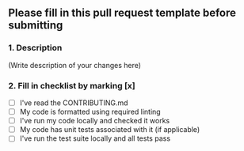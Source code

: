 
## Please fill in this pull request template before submitting

### 1. Description
(Write description of your changes here)

### 2. Fill in checklist by marking [x]
- [ ] I've read the CONTRIBUTING.md
- [ ] My code is formatted using required linting
- [ ] I've run my code locally and checked it works
- [ ] My code has unit tests associated with it (if applicable)
- [ ] I've run the test suite locally and all tests pass